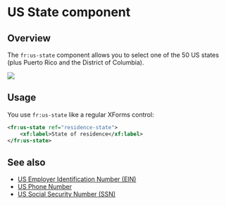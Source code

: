 # US State component

## Overview

The `fr:us-state` component allows you to select one of the 50 US states (plus Puerto Rico and the District of Columbia).

![](images/xbl-us-state.png)

## Usage

You use `fr:us-state` like a regular XForms control:

```xml
<fr:us-state ref="residence-state">
    <xf:label>State of residence</xf:label>
</fr:us-state>
```

## See also

- [US Employer Identification Number (EIN)](us-ein.md)
- [US Phone Number](us-phone.md)
- [US Social Security Number (SSN)](us-ssn.md)

